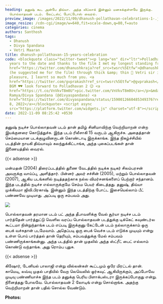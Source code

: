 ```yaml
---
heading: தனுஷ் கூட அன்பே திவ்யா. அந்த லிப்லாக் இன்னும் மனசுக்குள்ளயே இருக்கு.
  பொல்லாதவன் படம். லேட்டஸ்ட் போட்டோஸ் வைரல்.
preview_image: /images/2022/11/09/dhanush-pollathavan-celebrations-1-.jpg
image_resize: /cdn-cgi/image/w=640,fit=scale-down,q=80,f=auto
categories: cinema
authors: Santhosh
tags:
  - Dhanush
  - Divya Spandana
  - Vetri Maaran
title: dhanush-pollathavan-15-years-celebration
code: <blockquote class="twitter-tweet"><p lang="en" dir="ltr">Polladhavan 15
  years to the date and thanks to the film I met my longest standing friend <a
  href="https://twitter.com/dhanushkraja?ref_src=twsrc%5Etfw">@dhanushkraja</a>
  (he suggested me for the film) through thick &amp; thin 🤗 Vetri sir it was a
  pleasure, I learnt so much from you. <a
  href="https://twitter.com/gvprakash?ref_src=twsrc%5Etfw">@gvprakash</a> best
  BGM ♥️♥️ look forward to Polladhavan 2 😉 <a
  href="https://t.co/VnVkvT8m0U">pic.twitter.com/VnVkvT8m0U</a></p>&mdash;
  Ramya/Divya Spandana (@divyaspandana) <a
  href="https://twitter.com/divyaspandana/status/1590012660485349376?ref_src=twsrc%5Etfw">November
  8, 2022</a></blockquote> <script async
  src="https://platform.twitter.com/widgets.js" charset="utf-8"></script>
date: 2022-11-09 08:25:42 +0530
---
```



தனுஷ் நடிச்ச பொல்லாதவன் படம் தான் தமிழ் சினிமாவிற்கு வெற்றிமாறன் என்ற இயக்குனரை கொடுத்துச்சு. இந்த படம் ரிலீசாகி 15 வருடம் ஆகிருச்சு. அதைத்தான் செம்மையான படக்குழுவினருடன் கொண்டாடி இருக்காங்க. இந்த நிகழ்ச்சியில் படத்தின் நாயகி திவ்யாவும் கலந்துக்கிட்டாங்க, அந்த புகைப்படங்கள் தான் இணையத்தில் வைரல். 

{{< adsense >}}

மன்மதன் (2004) திரைப்படத்தில் துணை வேடத்தில் நடிக்க நடிகர் சிலம்பரசன் அவருக்கு வாய்ப்பு, அளித்தார். பின்னர் அவர் சச்சின் (2005), மற்றும் பொல்லாதவன் (2007), ஆகிய படங்களில் நடித்ததற்காக நல்ல விமர்சனங்களைப் பெற்றார் சந்தானம். இந்த படத்தில் நடிச்ச எல்லாருக்குமே செம்ம பெயர் கிடைத்தது. தனுஷ், திவ்யா முக்கியமா ஜிவி.பிரகாஷ். இன்னும் இந்த படத்திற்கு போட்ட இசையெல்லாம் பீட் பண்ணவே முடியாது. அப்படி ஒரு சம்பவம் அது.

![](/images/2022/11/09/dhanush-pollathavan-celebrations-2-.jpg)

பொல்லாதவன் தரமான படம் பட் அந்த தீபாவளிக்கு  வேல் சூர்யா நடிச்ச படம் பார்த்தேன் பார்த்துட்டு வெளில வரப்ப பொல்லாதவன் படத்துக்கு டிக்கெட் கவுண்டர்ல கூட்டமா நின்றுந்தாங்க படம் எப்படி இருக்குனு கேட்டேன் படம் நல்லாருக்காம் ஒரு பைக் வச்சுதான் படமேவாம். அதெப்படி ஒரு பைக் வெச்சு படம் எடுக்க முடியும் என்று உள்ள பொய் பார்த்தல் தான் தெரியும், சம்பவத்துக்கு மேல் சம்பவம் பண்ணிருக்காங்கன்னு. அந்த படத்தில் தான் முதலில் அந்த ஸ்ட்ரீட் பைட் எல்லாம் கொண்டு வந்தாங்க. அது ரொம்ப புதுசு.

{{< adsense >}}

கிஷோர், டேனியல் பாலாஜி என்று வில்லன்கள் கூட்டமும் ஒரே மிரட்டல் தான். காமெடி, லவ்வு முதல் பாதியில் வேற லெவெலில் ஒர்கவுட் ஆகியிருக்கும், அப்போவே முடிவு பண்ணியாச்சு இந்த படம் தனுக்கு பெரிய பிளாக்பஸ்டரா இருக்கப்போகுது என்று. நினைத்தது போலவே. பொல்லாதவன் 2 லோடிங் என்று சொல்றாங்க. அதற்கு வெற்றிமாறன் தான் பதில் சொல்ல வேண்டும். 

**Photos:**